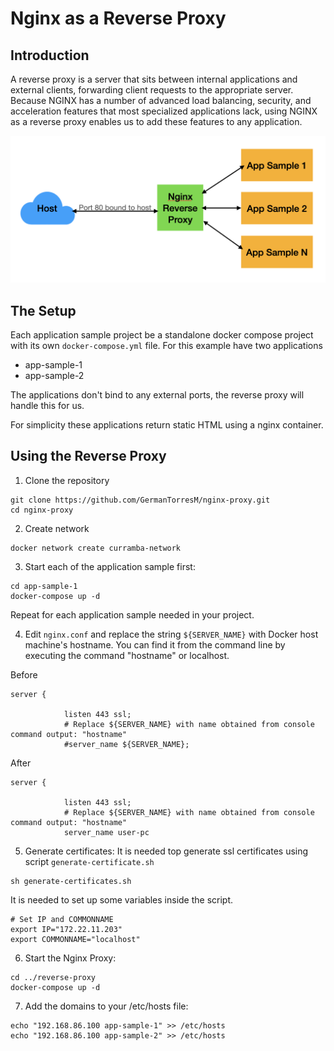 # Nginx as a Reverse Proxy

## Introduction

A reverse proxy is a server that sits between internal applications and external clients, forwarding client requests to the appropriate server. Because NGINX has a number of advanced load balancing, security, and acceleration features that most specialized applications lack, using NGINX as a reverse proxy enables us to add these features to any application.

<p align="center">
    <img src='nginx_reverse_proxy.png'/>
</p>

## The Setup

Each application sample project be a standalone docker compose project with its own `docker-compose.yml` file. For this example have two applications

- app-sample-1
- app-sample-2

The applications don't bind to any external ports, the reverse proxy will handle this for us.

For simplicity these applications return static HTML using a nginx container.

## Using the Reverse Proxy

1. Clone the repository
```
git clone https://github.com/GermanTorresM/nginx-proxy.git
cd nginx-proxy
```

2. Create network
```
docker network create curramba-network
```

3. Start each of the application sample first:
```
cd app-sample-1
docker-compose up -d
```
Repeat for each application sample needed in your project.

4. Edit `nginx.conf` and replace the string `${SERVER_NAME}` with Docker host machine's hostname. You can find it from the command line by executing the command "hostname" or localhost.

Before
```
server {
			
			listen 443 ssl;
    		# Replace ${SERVER_NAME} with name obtained from console command output: "hostname"
			#server_name ${SERVER_NAME}; 
```

After
```
server {
			
			listen 443 ssl;
    		# Replace ${SERVER_NAME} with name obtained from console command output: "hostname"
			server_name user-pc
```

5. Generate certificates: It is needed top generate ssl certificates using script `generate-certificate.sh`
```
sh generate-certificates.sh
```

It is needed to set up some variables inside the script.
```
# Set IP and COMMONNAME
export IP="172.22.11.203"
export COMMONNAME="localhost"
```

6. Start the Nginx Proxy:
```
cd ../reverse-proxy
docker-compose up -d
```

7. Add the domains to your /etc/hosts file:
```
echo "192.168.86.100 app-sample-1" >> /etc/hosts
echo "192.168.86.100 app-sample-2" >> /etc/hosts
```
